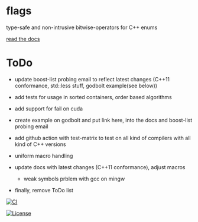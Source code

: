 # flags
type-safe and non-intrusive bitwise-operators for C++ enums

[read the docs](https://tobias-loew.github.io/flags)

# ToDo

* update boost-list probing email to reflect latest changes (C++11 conformance, std::less stuff, godbolt example(see below))
* add tests for usage in sorted containers, order based algorithms
* add support for fail on cuda
* create example on godbolt and put link here, into the docs and boost-list probing email
* add github action with test-matrix to test on all kind of compilers with all kind of C++ versions
* uniform macro handling
* update docs with latest changes (C++11 conformance), adjust macros
 
    * weak symbols prblem with gcc on mingw  

* finally, remove ToDo list

[![CI](https://github.com/tobias-loew/flags/actions/workflows/ci.yml/badge.svg)](https://github.com/tobias-loew/flags/actions/workflows/ci.yml)

[![License](https://img.shields.io/badge/license-boost-brightgreen.svg)](LICENSE_1_0.txt)
